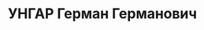 ---
title: УНГАР Герман Германович
description: 'род. 1886, Кассель, Германия. Арест. 10.08.1937. Приговор: 16.11.1937,
  расстрел. Расстрелян 16.11.1937. Дело 49063'
---